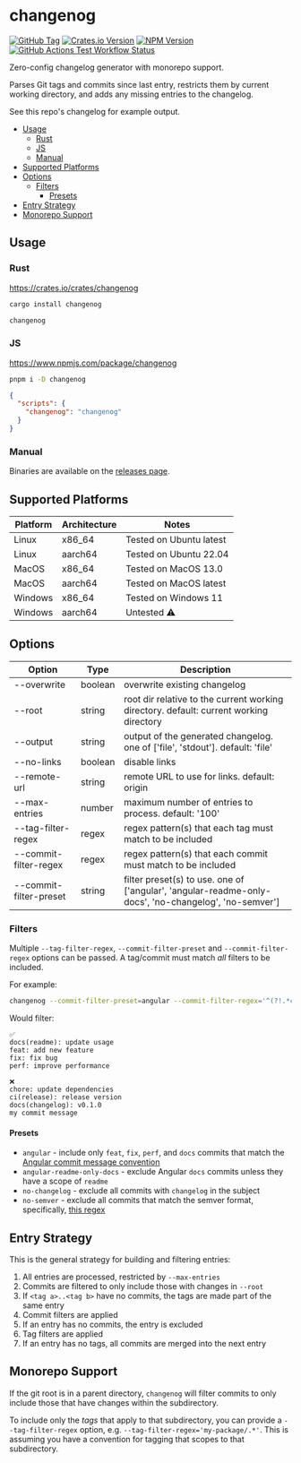 # changenog

[![GitHub Tag](https://img.shields.io/github/v/tag/Daniel-Knights/changenog)](https://github.com/Daniel-Knights/changenog/releases/latest)
[![Crates.io Version](https://img.shields.io/crates/v/changenog?color=%23E5B14D)](https://crates.io/crates/changenog)
[![NPM Version](https://img.shields.io/npm/v/changenog?color=%23CB0000)](https://www.npmjs.com/package/changenog)
[![GitHub Actions Test Workflow Status](https://img.shields.io/github/actions/workflow/status/Daniel-Knights/changenog/test.yml?label=tests)](https://github.com/Daniel-Knights/changenog/actions/workflows/test.yml)

Zero-config changelog generator with monorepo support.

Parses Git tags and commits since last entry, restricts them by current working directory, and adds any missing entries to the changelog.

See this repo's changelog for example output.

- [Usage](#usage)
  - [Rust](#rust)
  - [JS](#js)
  - [Manual](#manual)
- [Supported Platforms](#supported-platforms)
- [Options](#options)
  - [Filters](#filters)
    - [Presets](#presets)
- [Entry Strategy](#entry-strategy)
- [Monorepo Support](#monorepo-support)

## Usage

### Rust

https://crates.io/crates/changenog

```bash
cargo install changenog
```

```bash
changenog
```

### JS

https://www.npmjs.com/package/changenog

```bash
pnpm i -D changenog
```

```json
{
  "scripts": {
    "changenog": "changenog"
  }
}
```

### Manual

Binaries are available on the [releases page](https://github.com/Daniel-Knights/changenog/releases).

## Supported Platforms

| Platform | Architecture | Notes                   |
| -------- | ------------ | ----------------------- |
| Linux    | x86_64       | Tested on Ubuntu latest |
| Linux    | aarch64      | Tested on Ubuntu 22.04  |
| MacOS    | x86_64       | Tested on MacOS 13.0    |
| MacOS    | aarch64      | Tested on MacOS latest  |
| Windows  | x86_64       | Tested on Windows 11    |
| Windows  | aarch64      | Untested ⚠️             |

## Options

| Option                 | Type    | Description                                                                                          |
| ---------------------- | ------- | ---------------------------------------------------------------------------------------------------- |
| --overwrite            | boolean | overwrite existing changelog                                                                         |
| --root                 | string  | root dir relative to the current working directory. default: current working directory               |
| --output               | string  | output of the generated changelog. one of ['file', 'stdout']. default: 'file'                        |
| --no-links             | boolean | disable links                                                                                        |
| --remote-url           | string  | remote URL to use for links. default: origin                                                         |
| --max-entries          | number  | maximum number of entries to process. default: '100'                                                 |
| --tag-filter-regex     | regex   | regex pattern(s) that each tag must match to be included                                             |
| --commit-filter-regex  | regex   | regex pattern(s) that each commit must match to be included                                          |
| --commit-filter-preset | string  | filter preset(s) to use. one of ['angular', 'angular-readme-only-docs', 'no-changelog', 'no-semver'] |

### Filters

Multiple `--tag-filter-regex`, `--commit-filter-preset` and `--commit-filter-regex` options can be passed. A tag/commit must match _all_ filters to be included.

For example:

```sh
changenog --commit-filter-preset=angular --commit-filter-regex='^(?!.*changelog).*$'
```

Would filter:

```
✅
docs(readme): update usage
feat: add new feature
fix: fix bug
perf: improve performance

❌
chore: update dependencies
ci(release): release version
docs(changelog): v0.1.0
my commit message
```

#### Presets

- `angular` - include only `feat`, `fix`, `perf`, and `docs` commits that match the [Angular commit message convention](https://github.com/angular/angular/blob/22b96b9/CONTRIBUTING.md#-commit-message-guidelines)
- `angular-readme-only-docs` - exclude Angular `docs` commits unless they have a scope of `readme`
- `no-changelog` - exclude all commits with `changelog` in the subject
- `no-semver` - exclude all commits that match the semver format, specifically, [this regex](https://semver.org/#is-there-a-suggested-regular-expression-regex-to-check-a-semver-string)

## Entry Strategy

This is the general strategy for building and filtering entries:

1. All entries are processed, restricted by `--max-entries`
2. Commits are filtered to only include those with changes in `--root`
3. If `<tag a>..<tag b>` have no commits, the tags are made part of the same entry
4. Commit filters are applied
5. If an entry has no commits, the entry is excluded
6. Tag filters are applied
7. If an entry has no tags, all commits are merged into the next entry

## Monorepo Support

If the git root is in a parent directory, `changenog` will filter commits to only include those that have changes within the subdirectory.

To include only the _tags_ that apply to that subdirectory, you can provide a `--tag-filter-regex` option, e.g. `--tag-filter-regex='my-package/.*'`. This is assuming you have a convention for tagging that scopes to that subdirectory.
